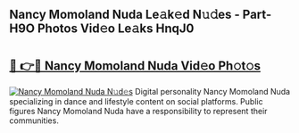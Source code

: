 ## Nancy Momoland Nuda Le𝚊k𝚎d N𝚞𝚍es - Part-H9O Photos Vid𝚎o Le𝚊ks HnqJ0

# <h2><a href="http://fbdio6b.evod.top/?m=Nancy+Momoland+Nuda">🔗 👉🔴 Nancy Momoland Nuda Vid𝚎o Ph𝚘t𝚘s</a></h2>

[![Nancy Momoland Nuda N𝚞d𝚎s](https://i.imgur.com/8V9OHl7.gif)](http://fbdio6b.evod.top/?m=Nancy+Momoland+Nuda)
Digital personality Nancy Momoland Nuda specializing in dance and lifestyle content on social platforms. Public figures Nancy Momoland Nuda have a responsibility to represent their communities. 
